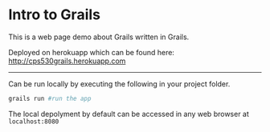 # Intro to Grails

This is a web page demo about Grails written in Grails.

Deployed on herokuapp which can be found here: http://cps530grails.herokuapp.com

---

Can be run locally by executing the following in your project folder.

```bash
grails run #run the app
```

The local depolyment by default can be accessed in any web browser at <code>localhost:8080</code>
